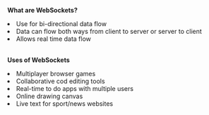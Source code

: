 <B>What are WebSockets? </B>

<li> Use for bi-directional data flow</li>
<li> Data can flow both ways from client to server or server to client</li>
<li> Allows real time data flow</li>
<br/>

<B> Uses of WebSockets </B>
<li> Multiplayer browser games </li>
<li> Collaborative cod editing tools </li>
<li> Real-time to do apps with multiple users </li>
<li> Online drawing canvas </li>
<li> Live text for sport/news websites</li>

